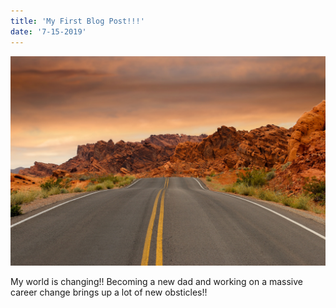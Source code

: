 ```yaml
---
title: 'My First Blog Post!!!'
date: '7-15-2019'
---
```


![road](./road.jpg)

My world is changing!! Becoming a new dad and working on a massive career change brings up a lot of new obsticles!!